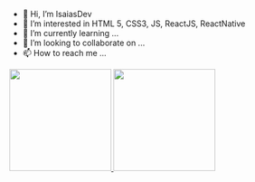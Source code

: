 - 👋 Hi, I’m IsaiasDev
- 👀 I’m interested in HTML 5, CSS3, JS, ReactJS, ReactNative
- 🌱 I’m currently learning ...
- 💞️ I’m looking to collaborate on ...
- 📫 How to reach me ...

<!---
IsaiasDev is a ✨ special ✨ repository because its `README.md` (this file) appears on your GitHub profile.
You can click the Preview link to take a look at your changes.
--->

<div>
<a href="https://github.com/seu-usuário-aqui">
<img height="180em" src="https://github-readme-stats.vercel.app/api/top-langs/?username=seu-usuário-aqui&layout=compact&langs_count=7&theme=dracula"/>
<img height="180em" src="https://github-readme-stats.vercel.app/api?username=seu-usuário-aqui&show_icons=true&theme=dracula&include_all_commits=true&count_private=true"/>
</div>
